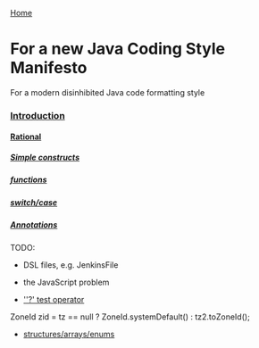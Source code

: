 [Home](https://ldelaprade.github.io/JavaCodingStyle/)

# For a new Java Coding Style Manifesto

For a modern disinhibited Java code formatting style

### [Introduction](Introduction.md)
#### [Rational](Rational.md)
##### [Simple constructs](SimpleConstructs.md)
##### [functions](Functions.md)
##### [switch/case](SwitchCase.md)
##### [Annotations](Annotations.md)



TODO:


- DSL files, e.g. JenkinsFile
- the JavaScript problem

- <u>''?' test operator</u>

ZoneId zid = tz == null ? ZoneId.systemDefault() : tz2.toZoneId();

- <u>structures/arrays/enums</u>

